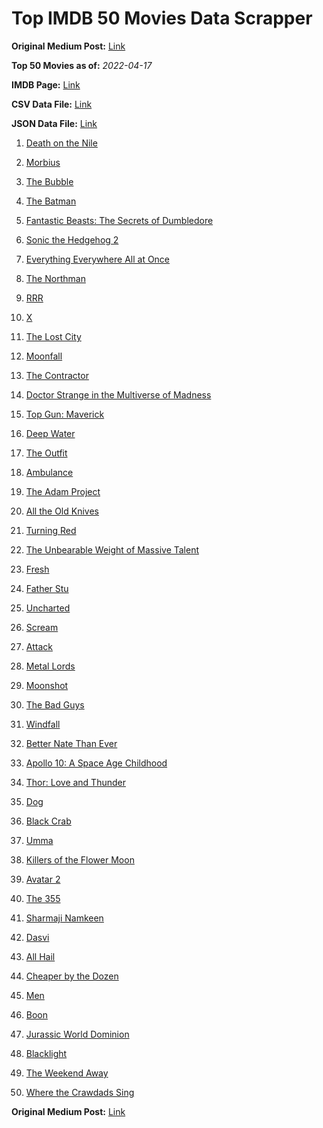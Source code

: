 # Top IMDB 50 Movies Data Scrapper

**Original Medium Post:** [Link](https://medium.com/@nishantsahoo/which-movie-should-i-watch-5c83a3c0f5b1) 

**Top 50 Movies as of:** _2022-04-17_

**IMDB Page:** [Link](http://www.imdb.com/search/title?release_date=2022,2022&title_type=feature)

**CSV Data File:** [Link](/Data/data.csv)

**JSON Data File:** [Link](/Data/data.json)

1. [Death on the Nile](https://www.imdb.com/title/tt7657566/?ref_=adv_li_tt)

2. [Morbius](https://www.imdb.com/title/tt5108870/?ref_=adv_li_tt)

3. [The Bubble](https://www.imdb.com/title/tt13610562/?ref_=adv_li_tt)

4. [The Batman](https://www.imdb.com/title/tt1877830/?ref_=adv_li_tt)

5. [Fantastic Beasts: The Secrets of Dumbledore](https://www.imdb.com/title/tt4123432/?ref_=adv_li_tt)

6. [Sonic the Hedgehog 2](https://www.imdb.com/title/tt12412888/?ref_=adv_li_tt)

7. [Everything Everywhere All at Once](https://www.imdb.com/title/tt6710474/?ref_=adv_li_tt)

8. [The Northman](https://www.imdb.com/title/tt11138512/?ref_=adv_li_tt)

9. [RRR](https://www.imdb.com/title/tt8178634/?ref_=adv_li_tt)

10. [X](https://www.imdb.com/title/tt13560574/?ref_=adv_li_tt)

11. [The Lost City](https://www.imdb.com/title/tt13320622/?ref_=adv_li_tt)

12. [Moonfall](https://www.imdb.com/title/tt5834426/?ref_=adv_li_tt)

13. [The Contractor](https://www.imdb.com/title/tt10323676/?ref_=adv_li_tt)

14. [Doctor Strange in the Multiverse of Madness](https://www.imdb.com/title/tt9419884/?ref_=adv_li_tt)

15. [Top Gun: Maverick](https://www.imdb.com/title/tt1745960/?ref_=adv_li_tt)

16. [Deep Water](https://www.imdb.com/title/tt2180339/?ref_=adv_li_tt)

17. [The Outfit](https://www.imdb.com/title/tt14114802/?ref_=adv_li_tt)

18. [Ambulance](https://www.imdb.com/title/tt4998632/?ref_=adv_li_tt)

19. [The Adam Project](https://www.imdb.com/title/tt2463208/?ref_=adv_li_tt)

20. [All the Old Knives](https://www.imdb.com/title/tt3706352/?ref_=adv_li_tt)

21. [Turning Red](https://www.imdb.com/title/tt8097030/?ref_=adv_li_tt)

22. [The Unbearable Weight of Massive Talent](https://www.imdb.com/title/tt11291274/?ref_=adv_li_tt)

23. [Fresh](https://www.imdb.com/title/tt13403046/?ref_=adv_li_tt)

24. [Father Stu](https://www.imdb.com/title/tt14439896/?ref_=adv_li_tt)

25. [Uncharted](https://www.imdb.com/title/tt1464335/?ref_=adv_li_tt)

26. [Scream](https://www.imdb.com/title/tt11245972/?ref_=adv_li_tt)

27. [Attack](https://www.imdb.com/title/tt7529298/?ref_=adv_li_tt)

28. [Metal Lords](https://www.imdb.com/title/tt12141112/?ref_=adv_li_tt)

29. [Moonshot](https://www.imdb.com/title/tt12585076/?ref_=adv_li_tt)

30. [The Bad Guys](https://www.imdb.com/title/tt8115900/?ref_=adv_li_tt)

31. [Windfall](https://www.imdb.com/title/tt15033192/?ref_=adv_li_tt)

32. [Better Nate Than Ever](https://www.imdb.com/title/tt14696284/?ref_=adv_li_tt)

33. [Apollo 10: A Space Age Childhood](https://www.imdb.com/title/tt7978758/?ref_=adv_li_tt)

34. [Thor: Love and Thunder](https://www.imdb.com/title/tt10648342/?ref_=adv_li_tt)

35. [Dog](https://www.imdb.com/title/tt11252248/?ref_=adv_li_tt)

36. [Black Crab](https://www.imdb.com/title/tt6708668/?ref_=adv_li_tt)

37. [Umma](https://www.imdb.com/title/tt13235822/?ref_=adv_li_tt)

38. [Killers of the Flower Moon](https://www.imdb.com/title/tt5537002/?ref_=adv_li_tt)

39. [Avatar 2](https://www.imdb.com/title/tt1630029/?ref_=adv_li_tt)

40. [The 355](https://www.imdb.com/title/tt8356942/?ref_=adv_li_tt)

41. [Sharmaji Namkeen](https://www.imdb.com/title/tt9098938/?ref_=adv_li_tt)

42. [Dasvi](https://www.imdb.com/title/tt14107554/?ref_=adv_li_tt)

43. [All Hail](https://www.imdb.com/title/tt16427718/?ref_=adv_li_tt)

44. [Cheaper by the Dozen](https://www.imdb.com/title/tt6705162/?ref_=adv_li_tt)

45. [Men](https://www.imdb.com/title/tt13841850/?ref_=adv_li_tt)

46. [Boon](https://www.imdb.com/title/tt13026738/?ref_=adv_li_tt)

47. [Jurassic World Dominion](https://www.imdb.com/title/tt8041270/?ref_=adv_li_tt)

48. [Blacklight](https://www.imdb.com/title/tt14060094/?ref_=adv_li_tt)

49. [The Weekend Away](https://www.imdb.com/title/tt14817272/?ref_=adv_li_tt)

50. [Where the Crawdads Sing](https://www.imdb.com/title/tt9411972/?ref_=adv_li_tt)

**Original Medium Post:** [Link](https://medium.com/@nishantsahoo/which-movie-should-i-watch-5c83a3c0f5b1) 
